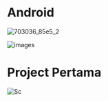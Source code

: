 # Android

![703036_85e5_2](https://user-images.githubusercontent.com/10812410/64147001-2c23f800-ce49-11e9-8958-ca9ccabe9d71.jpg)

![images](https://user-images.githubusercontent.com/10812410/65490026-9246ec80-ded6-11e9-916b-dbbe16492200.jpeg)

# Project Pertama

![Sc](https://user-images.githubusercontent.com/10812410/65752909-00d6b500-e138-11e9-83a2-b48974a28edf.png)
